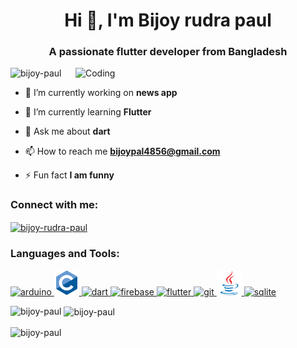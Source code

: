 

<h1 align="center">Hi 👋, I'm Bijoy rudra paul</h1>
<h3 align="center">A passionate flutter developer from Bangladesh</h3>

<img align="right" alt="Coding" width="400" src="https://cdn.dribbble.com/users/1162077/screenshots/3848914/programmer.gif">

<p align="left"> <img src="https://komarev.com/ghpvc/?username=bijoy-paul&label=Profile%20views&color=0e75b6&style=flat" alt="bijoy-paul" /> </p>

- 🔭 I’m currently working on **news app**

- 🌱 I’m currently learning **Flutter**

- 💬 Ask me about **dart**

- 📫 How to reach me **bijoypal4856@gmail.com**

- ⚡ Fun fact **I am funny**

<h3 align="left">Connect with me:</h3>

<p align="left">
<a href="https://linkedin.com/in/bijoy-rudra-paul" target="blank"><img align="center" src="https://raw.githubusercontent.com/rahuldkjain/github-profile-readme-generator/master/src/images/icons/Social/linked-in-alt.svg" alt="bijoy-rudra-paul" height="30" width="40" /></a>
</p>

<h3 align="left">Languages and Tools:</h3>
<p align="left"> <a href="https://www.arduino.cc/" target="_blank" rel="noreferrer"> <img src="https://cdn.worldvectorlogo.com/logos/arduino-1.svg" alt="arduino" width="40" height="40"/> </a> <a href="https://www.cprogramming.com/" target="_blank" rel="noreferrer"> <img src="https://raw.githubusercontent.com/devicons/devicon/master/icons/c/c-original.svg" alt="c" width="40" height="40"/> </a> <a href="https://dart.dev" target="_blank" rel="noreferrer"> <img src="https://www.vectorlogo.zone/logos/dartlang/dartlang-icon.svg" alt="dart" width="40" height="40"/> </a> <a href="https://firebase.google.com/" target="_blank" rel="noreferrer"> <img src="https://www.vectorlogo.zone/logos/firebase/firebase-icon.svg" alt="firebase" width="40" height="40"/> </a> <a href="https://flutter.dev" target="_blank" rel="noreferrer"> <img src="https://www.vectorlogo.zone/logos/flutterio/flutterio-icon.svg" alt="flutter" width="40" height="40"/> </a> <a href="https://git-scm.com/" target="_blank" rel="noreferrer"> <img src="https://www.vectorlogo.zone/logos/git-scm/git-scm-icon.svg" alt="git" width="40" height="40"/> </a> <a href="https://www.java.com" target="_blank" rel="noreferrer"> <img src="https://raw.githubusercontent.com/devicons/devicon/master/icons/java/java-original.svg" alt="java" width="40" height="40"/> </a> <a href="https://www.sqlite.org/" target="_blank" rel="noreferrer"> <img src="https://www.vectorlogo.zone/logos/sqlite/sqlite-icon.svg" alt="sqlite" width="40" height="40"/> </a> </p>

<p><img align="left" src="https://github-readme-stats.vercel.app/api/top-langs?username=bijoy-paul&show_icons=true&locale=en&layout=compact" alt="bijoy-paul" /></p>

<p>&nbsp;<img align="center" src="https://github-readme-stats.vercel.app/api?username=bijoy-paul&show_icons=true&locale=en" alt="bijoy-paul" /></p>

<p><img align="center" src="https://github-readme-streak-stats.herokuapp.com/?user=bijoy-paul&" alt="bijoy-paul" /></p>
